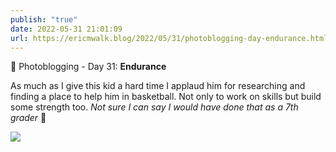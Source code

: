```yaml
---
publish: "true"
date: 2022-05-31 21:01:09
url: https://ericmwalk.blog/2022/05/31/photoblogging-day-endurance.html
---
```


📸 Photoblogging - Day 31: **Endurance**

As much as I give this kid a hard time I applaud him for researching and finding a place to help him in basketball. Not only to work on skills but build some strength too. *Not sure I can say I would have done that as a 7th grader* 🤔

![](https://ericmwalk.blog/uploads/2022/d966149568.jpg)